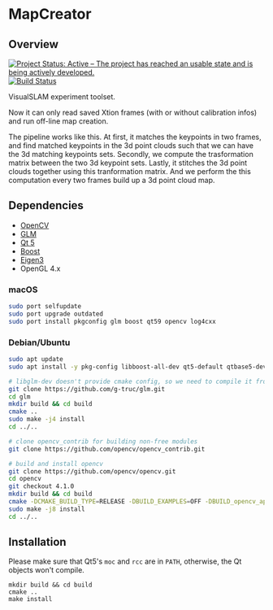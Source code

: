 # MapCreator

## Overview
[![Project Status: Active – The project has reached an usable state and is being actively developed.](http://www.repostatus.org/badges/latest/active.svg)](http://www.repostatus.org/#active)
[![Build Status](https://travis-ci.org/kunlin596/MapCreator.svg?branch=master)](https://travis-ci.org/kunlin596/MapCreator)

VisualSLAM experiment toolset.

Now it can only read saved Xtion frames (with or without calibration infos) and run off-line map creation.

The pipeline works like this. At first, it matches the keypoints in two frames, and find matched keypoints in the 3d point clouds such that we can have the 3d matching keypoints sets. Secondly, we compute the trasformation matrix between the two 3d keypoint sets. Lastly, it stitches the 3d point clouds together using this tranformation matrix. And we perform the this computation every two frames build up a 3d point cloud map.

## Dependencies

* [OpenCV](https://opencv.org)
* [GLM](https://glm.g-truc.net/0.9.9/index.html)
* [Qt 5](https://www.qt.io)
* [Boost](https://www.boost.org)
* [Eigen3](https://eigen.tuxfamily.org/dox)
* OpenGL 4.x

### macOS
```bash
sudo port selfupdate
sudo port upgrade outdated
sudo port install pkgconfig glm boost qt59 opencv log4cxx
```
### Debian/Ubuntu
```bash
sudo apt update
sudo apt install -y pkg-config libboost-all-dev qt5-default qtbase5-dev qtdeclarative5-dev libqt5opengl5-dev libeigen3-dev liblog4cxx-dev

# libglm-dev doesn't provide cmake config, so we need to compile it from source
git clone https://github.com/g-truc/glm.git
cd glm
mkdir build && cd build
cmake ..
sudo make -j4 install
cd ../..

# clone opencv_contrib for building non-free modules
git clone https://github.com/opencv/opencv_contrib.git

# build and install opencv
git clone https://github.com/opencv/opencv.git
cd opencv 
git checkout 4.1.0
mkdir build && cd build
cmake -DCMAKE_BUILD_TYPE=RELEASE -DBUILD_EXAMPLES=OFF -DBUILD_opencv_apps=OFF -DBUILD_DOCS=OFF -DBUILD_PERF_TESTS=OFF -DBUILD_TESTS=OFF -DOPENCV_EXTRA_MODULES_PATH=../../opencv_contrib/modules ..
sudo make -j8 install
cd ../..
```

## Installation

Please make sure that Qt5's `moc` and `rcc` are in `PATH`, otherwise, the Qt objects won't compile.

```
mkdir build && cd build
cmake ..
make install
```
